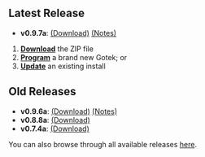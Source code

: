## Latest Release

- **v0.9.7a**: [(Download)][v0.9.7a-zip] [(Notes)][v0.9.7a-notes]

1. [**Download**][v0.9.7a-zip] the ZIP file
2. [**Program**](Firmware-Programming) a brand new Gotek; or
3. [**Update**](Firmware-Update) an existing install

## Old Releases

- **v0.9.6a**: [(Download)][v0.9.6a-zip] [(Notes)][v0.9.6a-notes]
- **v0.8.8a**: [(Download)][v0.8.8a-zip]
- **v0.7.4a**: [(Download)][v0.7.4a-zip]

You can also browse through all available releases [here][all].

[v0.9.7a-zip]: https://github.com/keirf/FlashFloppy/releases/download/v0.9.7a/flashfloppy_v0.9.7a.zip
[v0.9.7a-notes]: https://github.com/keirf/FlashFloppy/releases/tag/v0.9.7a

[v0.9.6a-zip]: https://github.com/keirf/FlashFloppy/releases/download/v0.9.6a/flashfloppy_v0.9.6a.zip
[v0.9.6a-notes]: https://github.com/keirf/FlashFloppy/releases/tag/v0.9.6a

[v0.8.8a-zip]: https://github.com/keirf/FlashFloppy/releases/download/v0.8.8a/flashfloppy_v0.8.8a.zip

[v0.7.4a-zip]: https://github.com/keirf/FlashFloppy/releases/download/v0.7.4a/flashfloppy_v0.7.4a.zip

[all]: https://github.com/keirf/FlashFloppy/releases
